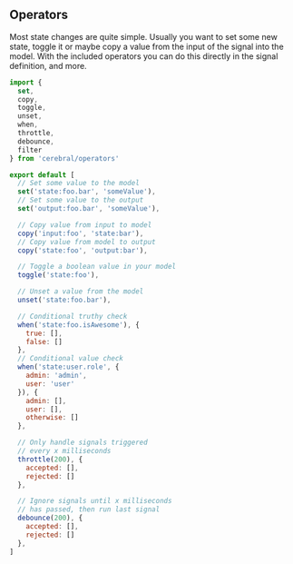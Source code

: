## Operators

Most state changes are quite simple. Usually you want to set some new state, toggle it or maybe copy a value from the input of the signal into the model. With the included operators you can do this directly in the signal definition, and more.

```javascript
import {
  set,
  copy,
  toggle,
  unset,
  when,
  throttle,
  debounce,
  filter
} from 'cerebral/operators'

export default [
  // Set some value to the model
  set('state:foo.bar', 'someValue'),
  // Set some value to the output
  set('output:foo.bar', 'someValue'),

  // Copy value from input to model
  copy('input:foo', 'state:bar'),
  // Copy value from model to output
  copy('state:foo', 'output:bar'),

  // Toggle a boolean value in your model
  toggle('state:foo'),

  // Unset a value from the model
  unset('state:foo.bar'),

  // Conditional truthy check
  when('state:foo.isAwesome'), {
    true: [],
    false: []
  },
  // Conditional value check
  when('state:user.role', {
    admin: 'admin',
    user: 'user'
  }), {
    admin: [],
    user: [],
    otherwise: []
  },

  // Only handle signals triggered
  // every x milliseconds
  throttle(200), {
    accepted: [],
    rejected: []
  },

  // Ignore signals until x milliseconds
  // has passed, then run last signal
  debounce(200), {
    accepted: [],
    rejected: []
  },
]
```

